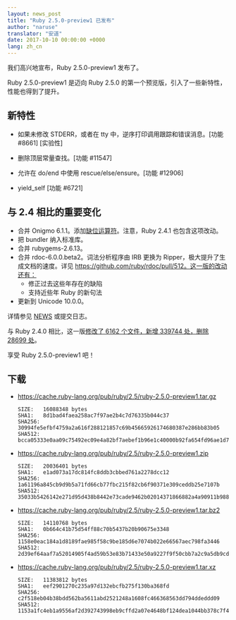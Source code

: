 ```yaml
---
layout: news_post
title: "Ruby 2.5.0-preview1 已发布"
author: "naruse"
translator: "安道"
date: 2017-10-10 00:00:00 +0000
lang: zh_cn
---
```


我们高兴地宣布，Ruby 2.5.0-preview1 发布了。

Ruby 2.5.0-preview1 是迈向 Ruby 2.5.0 的第一个预览版，引入了一些新特性，性能也得到了提升。

## 新特性

* 如果未修改 STDERR，或者在 tty 中，逆序打印调用跟踪和错误消息。[功能 #8661] [实验性]

* 删除顶层常量查找。[功能 #11547]

* 允许在 do/end 中使用 rescue/else/ensure。[功能 #12906]

* yield\_self [功能 #6721]

## 与 2.4 相比的重要变化

* 合并 Onigmo 6.1.1。添加[缺位运算符](https://github.com/k-takata/Onigmo/issues/87)。注意，Ruby 2.4.1 也包含这项改动。
* 把 bundler 纳入标准库。
* 合并 rubygems-2.6.13。
* 合并 rdoc-6.0.0.beta2。词法分析程序由 IRB 更换为 Ripper，极大提升了生成文档的速度。详见 https://github.com/ruby/rdoc/pull/512。这一版的改动还有：
  * 修正过去这些年存在的缺陷
  * 支持近些年 Ruby 的新句法
* 更新到 Unicode 10.0.0。

详情参见 [NEWS](https://github.com/ruby/ruby/blob/v2_5_0_preview1/NEWS) 或提交日志。

与 Ruby 2.4.0 相比，这一版[修改了 6162 个文件，新增 339744 处，删除 28699 处](https://github.com/ruby/ruby/compare/v2_4_0...v2_5_0_preview1)。

享受 Ruby 2.5.0-preview1 吧！

## 下载

* <https://cache.ruby-lang.org/pub/ruby/2.5/ruby-2.5.0-preview1.tar.gz>

      SIZE:   16088348 bytes
      SHA1:   8d1bad4faea258ac7f97ae2b4c7d76335b044c37
      SHA256: 30994fe5efbf4759a2a616f288121857c69b45665926174680387e286bb83b05
      SHA512: bcca05333e0aa09c75492ec09e4a82bf7aebef1b96e1c40000b92fa654fd96ae1d70e4f92ecf619b199cba73d754be6c6d97fc488d1e47831bc671f64ce0ab6d

* <https://cache.ruby-lang.org/pub/ruby/2.5/ruby-2.5.0-preview1.zip>

      SIZE:   20036401 bytes
      SHA1:   e1ad073a17dc814fc8ddb3cbbed761a2278dcc12
      SHA256: 1a61196a845cb9d9b5a71fd66cb77fbc215f82cb6f90371e309ceddb25e7107b
      SHA512: 35033b5426142e271d95d438b8442e73cade9462b02014371866882a4a90911b98805b7199b15bedc9847fd2560e211f015fa09b0b1d9efc31a947e41e088b30

* <https://cache.ruby-lang.org/pub/ruby/2.5/ruby-2.5.0-preview1.tar.bz2>

      SIZE:   14110768 bytes
      SHA1:   0b664c41b75d54ff88c70b5437b20b90675e3348
      SHA256: 1158e0eac184a1d8189fae985f58c9be185d6e7074b022e66567aec798fa3446
      SHA512: 2d39ef64aaf7a52014905f4ad59b53e83b71433e50a9227f9f50cbb7a2c9a5db9cd69fa7dbe01234819f7edd2216b3d915f21676f07d12bb5f0f3276358bce7f

* <https://cache.ruby-lang.org/pub/ruby/2.5/ruby-2.5.0-preview1.tar.xz>

      SIZE:   11383812 bytes
      SHA1:   eef2901270c235a97d132ebcfb275f130ba368fd
      SHA256: c2f518eb04b38bdd562ba5611abd2521248a1608fc466368563dd794ddeddd09
      SHA512: 1153a1fc4eb1a9556af2d392743998eb9cffd2a07e4648bf124dea1044bb378c7f4534dd87c0d30563ec438d2995ba1832faaaf4261db5d0840ca32ae7ea65d9

